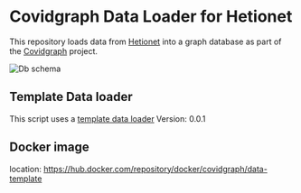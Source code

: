 # Covidgraph Data Loader for Hetionet

This repository loads data from [Hetionet](https://het.io/) into a graph database as part of the [Covidgraph](https://covidgraph.org/) project.

![Db schema](https://github.com/helomics-software-dev/covidgraph-data-hetionet/blob/master/schema.png)

## Template Data loader

This script uses a [template data loader](https://github.com/covidgraph/data_template)
Version: 0.0.1

## Docker image 
location: https://hub.docker.com/repository/docker/covidgraph/data-template
